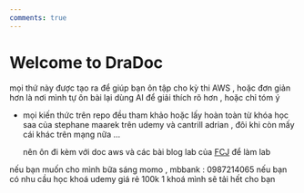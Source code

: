 ```yaml
---
comments: true
---
```


# Welcome to DraDoc

mọi thứ này được tạo ra để giúp bạn ôn tập cho kỳ thi AWS  , hoặc đơn giản hơn là nơi mình tự ôn bài lại dùng AI để giải thích rõ hơn , hoặc chỉ tóm ý 

- mọi kiến thức trên repo đều tham khảo hoặc lấy hoàn toàn từ  khóa học saa của stephane maarek trên udemy và cantrill adrian , đôi khi còn mấy cái khác trên mạng nữa ...
  

  nên ôn đi kèm với doc aws và các bài blog lab của [FCJ](https://cloudjourney.awsstudygroup.com/) để làm lab

nếu bạn muốn cho mình bữa sáng 
momo , mbbank :  0987214065
nếu bạn có nhu cầu học khoá udemy giá rẻ 100k 1 khoá mình sẽ tải hết cho bạn 
